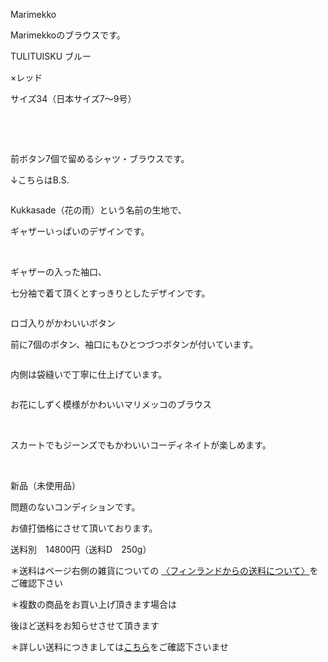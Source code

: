 <link rel="stylesheet" type="text/css" href="/assets/css/styles.css">

Marimekko

 Marimekkoのブラウスです。

TULITUISKU ブルー

×レッド

サイズ34（日本サイズ7〜9号）

   
<img alt="" src="http://blog.cnobi.jp/v1/blog/user/71e35865e9e62f3f9d70420d6124d2ab/1461238568"/> 

  

 
前ボタン7個で留めるシャツ・ブラウスです。

↓こちらはB.S.

<img alt="" src="http://blog.cnobi.jp/v1/blog/user/71e35865e9e62f3f9d70420d6124d2ab/1461238572"/> 

 Kukkasade（花の雨）という名前の生地で、

 ギャザーいっぱいのデザインです。

 
<img alt="" src="http://blog.cnobi.jp/v1/blog/user/71e35865e9e62f3f9d70420d6124d2ab/1461238571"/>  

ギャザーの入った袖口、

七分袖で着て頂くとすっきりとしたデザインです。

<img alt="" src="http://blog.cnobi.jp/v1/blog/user/71e35865e9e62f3f9d70420d6124d2ab/1461238573"/> 

ロゴ入りがかわいいボタン

前に7個のボタン、袖口にもひとつづつボタンが付いています。

<img alt="" src="http://blog.cnobi.jp/v1/blog/user/71e35865e9e62f3f9d70420d6124d2ab/1461238576"/> 

内側は袋縫いで丁寧に仕上げています。

<img alt="" src="http://blog.cnobi.jp/v1/blog/user/71e35865e9e62f3f9d70420d6124d2ab/1461238577"/> 

お花にしずく模様がかわいいマリメッコのブラウス

<img alt="" src="http://blog.cnobi.jp/v1/blog/user/71e35865e9e62f3f9d70420d6124d2ab/1461238570"/>  

スカートでもジーンズでもかわいいコーディネイトが楽しめます。

<img alt="" src="http://blog.cnobi.jp/v1/blog/user/71e35865e9e62f3f9d70420d6124d2ab/1461238574"/> 

<img alt="" src="http://blog.cnobi.jp/v1/blog/user/71e35865e9e62f3f9d70420d6124d2ab/1461238575"/> 

新品（未使用品）

問題のないコンディションです。

お値打価格にさせて頂いております。

送料別　14800円（送料D　250g）

＊送料はページ右側の雑貨についての
[〈フィンランドからの送料について〉](https://dkzakka.github.io/2005/03/31/雑貨について.html)をご確認下さい

 

＊複数の商品をお買い上げ頂きます場合は

後ほど送料をお知らせさせて頂きます

＊詳しい送料につきましては[こちら](http://dkzakka.blog.shinobi.jp/Entry/3385/)をご確認下さいませ